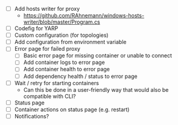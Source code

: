 
* [ ] Add hosts writer for proxy 
  * https://github.com/RAhnemann/windows-hosts-writer/blob/master/Program.cs
* [ ] Codefig for YARP
* [ ] Custom configuration (for topologies)
* [ ] Add configuration from environment variable
* [ ] Error page for failed proxy
  * [ ] Basic error page for missing container or unable to connect
  * [ ] Add container logs to error page
  * [ ] Add container health to error page
  * [ ] Add dependency health / status to error page
* [ ] Wait / retry for starting containers
  * Can this be done in a user-friendly way that would also be compatible with CLI?
* [ ] Status page
* [ ] Container actions on status page (e.g. restart)
* [ ] Notifications?